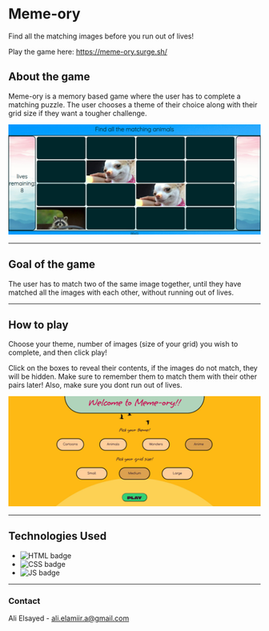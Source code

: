 # Meme-ory

Find all the matching images before you run out of lives!

Play the game here: https://meme-ory.surge.sh/

## About the game

Meme-ory is a memory based game where the user has to complete a matching puzzle. The user chooses a theme of their choice along with their grid size if they want a tougher challenge.

<img src="/images/gamepage.png" alt="memeorypic" width="680px"/>

---

## Goal of the game

The user has to match two of the same image together, until they have matched all the images with each other, without running out of lives.

---

## How to play

Choose your theme, number of images (size of your grid) you wish to complete, and then click play!

Click on the boxes to reveal their contents, if the images do not match, they will be hidden. Make sure to remember them to match them with their other pairs later! Also, make sure you dont run out of lives.

<img src="/images/homepage.png" alt="clickpic" width="680px"/>

---

## Technologies Used

- ![HTML badge](https://img.shields.io/badge/HTML5-E34F26?style=for-the-badge&logo=html5&logoColor=white)
- ![CSS badge](https://img.shields.io/badge/CSS3-1572B6?style=for-the-badge&logo=css3&logoColor=white)
- ![JS badge](https://img.shields.io/badge/JavaScript-323330?style=for-the-badge&logo=javascript&logoColor=F7DF1E)

---

### Contact

Ali Elsayed - ali.elamiir.a@gmail.com
